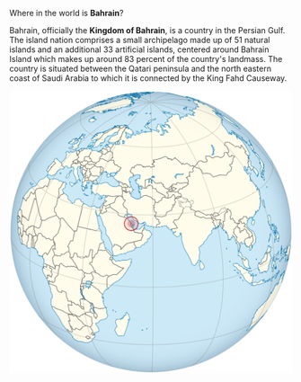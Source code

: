 Where in the world is **Bahrain**?
<!--question-->
Bahrain, officially the **Kingdom of Bahrain**, is a country in the Persian Gulf. The island nation comprises a small archipelago made up of 51 natural islands and an additional 33 artificial islands, centered around Bahrain Island which makes up around 83 percent of the country's landmass. The country is situated between the Qatari peninsula and the north eastern coast of Saudi Arabia to which it is connected by the King Fahd Causeway.

![Map of Bahrain](images/Bahrain_on_the_globe_(Afro-Eurasia_centered).svg)